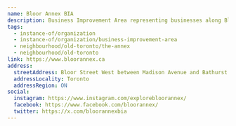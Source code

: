 ```yaml
---
name: Bloor Annex BIA
description: Business Improvement Area representing businesses along Bloor Street West from Madison Avenue to Bathurst Street, featuring an eclectic mix of retail, restaurants, wellness services, and bars
tags:
  - instance-of/organization
  - instance-of/organization/business-improvement-area
  - neighbourhood/old-toronto/the-annex
  - neighbourhood/old-toronto
link: https://www.bloorannex.ca
address:
  streetAddress: Bloor Street West between Madison Avenue and Bathurst Street
  addressLocality: Toronto
  addressRegion: ON
social:
  instagram: https://www.instagram.com/explorebloorannex/
  facebook: https://www.facebook.com/bloorannex/
  twitter: https://x.com/bloorannexbia
---
```

